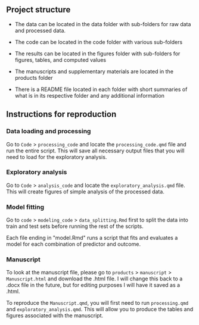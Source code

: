## Project structure

-   The data can be located in the data folder with sub-folders for raw data and processed data.

-   The code can be located in the code folder with various sub-folders

-   The results can be located in the figures folder with sub-folders for figures, tables, and computed values

-   The manuscripts and supplementary materials are located in the products folder

-    There is a README file located in each folder with short summaries of what is in its respective folder and any additional information

## Instructions for reproduction

### Data loading and processing

Go to `Code` \> `processing_code` and locate the `processing_code.qmd` file and run the entire script. This will save all necessary output files that you will need to load for the exploratory analysis.

### Exploratory analysis

Go to `Code` \> `analysis_code` and locate the `exploratory_analysis.qmd` file. This will create figures of simple analysis of the processed data.

### Model fitting

Go to `code` \> `modeling_code` \> `data_splitting.Rmd` first to split the data into train and test sets before running the rest of the scripts.

Each file ending in "model.Rmd" runs a script that fits and evaluates a model for each combination of predictor and outcome.

### Manuscript

To look at the manuscript file, please go to `products` \> `manuscript` \> `Manuscript.html` and download the .html file. I will change this back to a .docx file in the future, but for editing purposes I will have it saved as a .html.

To reproduce the `Manuscript.qmd`, you will first need to run `processing.qmd` and `exploratory_analysis.qmd`. This will allow you to produce the tables and figures associated with the manuscript.
